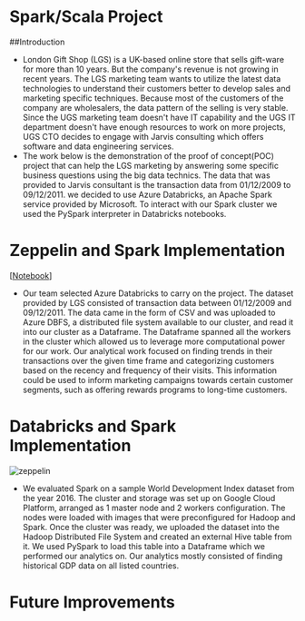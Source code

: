 # Spark/Scala Project
##Introduction
- London Gift Shop (LGS) is a UK-based online store that sells gift-ware for more than 10 years. But the company's revenue is not growing in recent years. The LGS marketing team wants to utilize the latest data technologies to understand their customers better to develop sales and marketing specific techniques. Because most of the customers of the company are wholesalers, the data pattern of the selling is very stable. Since the UGS marketing team doesn't have IT capability and the UGS IT department doesn't have enough resources to work on more projects, UGS CTO decides to engage with Jarvis consulting which offers software and data engineering services.
- The work below is the demonstration of the proof of concept(POC) project that can help the LGS marketing by answering some specific business questions using the big data technics. The data that was provided to Jarvis consultant is the transaction data from 01/12/2009 to 09/12/2011. we decided to use Azure Databricks, an Apache Spark service provided by Microsoft. To interact with our Spark cluster we used the PySpark interpreter in Databricks notebooks.


# Zeppelin and Spark Implementation
[[Notebook](https://github.com/jarviscanada/jarvis_data_eng_shawn/blob/feature/Spark/spark/notebook/Retail%20Data%20Analytics%20with%20PySpark.ipynb)]
- Our team selected Azure Databricks to carry on the project. The dataset provided by LGS consisted of transaction data between 01/12/2009 and 09/12/2011. The data came in the form of CSV and was uploaded to Azure DBFS, a distributed file system available to our cluster, and read it into our cluster as a Dataframe. The Dataframe spanned all the workers in the cluster which allowed us to leverage more computational power for our work. Our analytical work focused on finding trends in their transactions over the given time frame and categorizing customers based on the recency and frequency of their visits. This information could be used to inform marketing campaigns towards certain customer segments, such as offering rewards programs to long-time customers.


# Databricks and Spark Implementation
![zeppelin](notebook/databricks&spark.png)
-  We evaluated Spark on a sample World Development Index dataset from the year 2016. The cluster and storage was set up on Google Cloud Platform, arranged as 1 master node and 2 workers configuration. The nodes were loaded with images that were preconfigured for Hadoop and Spark. Once the cluster was ready, we uploaded the dataset into the Hadoop Distributed File System and created an external Hive table from it. We used PySpark to load this table into a Dataframe which we performed our analytics on. Our analytics mostly consisted of finding historical GDP data on all listed countries.

# Future Improvements
